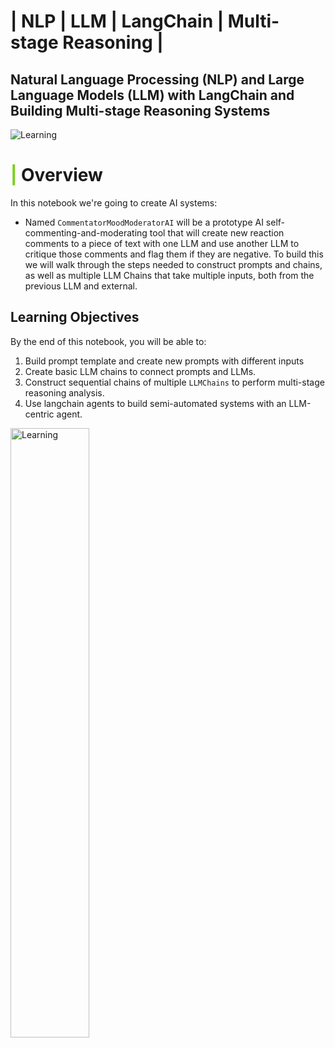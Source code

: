 # | NLP | LLM | LangChain | Multi-stage Reasoning |

## Natural Language Processing (NLP) and Large Language Models (LLM) with LangChain and Building Multi-stage Reasoning Systems

![Learning](https://t3.ftcdn.net/jpg/06/14/01/52/360_F_614015247_EWZHvC6AAOsaIOepakhyJvMqUu5tpLfY.jpg)


# <b><span style='color:#78D118'>|</span> Overview</b>

In this notebook we're going to create AI systems:
- Named `CommentatorMoodModeratorAI` will be a prototype AI self-commenting-and-moderating tool that will create new reaction comments to a piece of text with one LLM and use another LLM to critique those comments and flag them if they are negative. To build this we will walk through the steps needed to construct prompts and chains, as well as multiple LLM Chains that take multiple inputs, both from the previous LLM and external. 

## Learning Objectives

By the end of this notebook, you will be able to:
1. Build prompt template and create new prompts with different inputs
2. Create basic LLM chains to connect prompts and LLMs.
3. Construct sequential chains of multiple `LLMChains` to perform multi-stage reasoning analysis. 
4. Use langchain agents to build semi-automated systems with an LLM-centric agent.


<img src="https://deepsense.ai/wp-content/uploads/2023/10/LangChain-announces-partnership-with-deepsense.jpeg" alt="Learning" width="50%">



